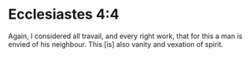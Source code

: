 # Ecclesiastes 4:4

Again, I considered all travail, and every right work, that for this a man is envied of his neighbour. This [is] also vanity and vexation of spirit.
